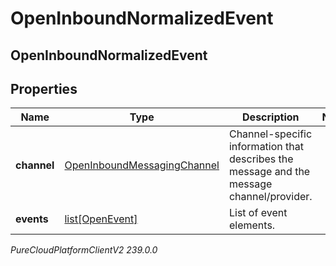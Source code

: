 # OpenInboundNormalizedEvent

## OpenInboundNormalizedEvent

## Properties

|Name | Type | Description | Notes|
|------------ | ------------- | ------------- | -------------|
| **channel** | [OpenInboundMessagingChannel](OpenInboundMessagingChannel) | Channel-specific information that describes the message and the message channel/provider. | |
| **events** | [list[OpenEvent]](OpenEvent) | List of event elements. | |



_PureCloudPlatformClientV2 239.0.0_
